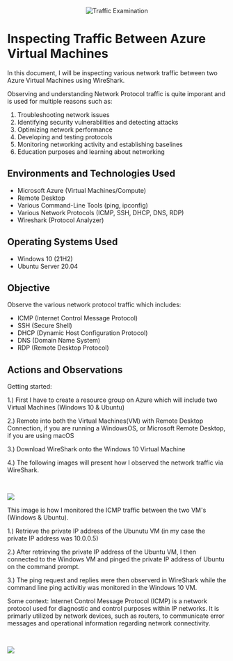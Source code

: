 <p align="center">
<img src="https://i.imgur.com/Ua7udoS.png" alt="Traffic Examination"/>
</p>

<h1>Inspecting Traffic Between Azure Virtual Machines</h1>

In this document, I will be inspecting various network traffic between two Azure Virtual Machines using WireShark.

Observing and understanding Network Protocol traffic is quite imporant and is used for multiple reasons such as:

1. Troubleshooting network issues
2. Identifying security vulnerabilities and detecting attacks
3. Optimizing network performance
4. Developing and testing protocols
5. Monitoring networking activity and establishing baselines
6. Education purposes and learning about networking

<h2>Environments and Technologies Used</h2>

- Microsoft Azure (Virtual Machines/Compute)
- Remote Desktop
- Various Command-Line Tools (ping, ipconfig) 
- Various Network Protocols (ICMP, SSH, DHCP, DNS, RDP)
- Wireshark (Protocol Analyzer)

<h2>Operating Systems Used </h2>

- Windows 10 (21H2)
- Ubuntu Server 20.04

<h2>Objective</h2>

Observe the various network protocol traffic which includes:

- ICMP (Internet Control Message Protocol)
- SSH (Secure Shell)
- DHCP (Dynamic Host Configuration Protocol)
- DNS (Domain Name System)
- RDP (Remote Desktop Protocol)

<h2>Actions and Observations</h2>

Getting started:

1.) First I have to create a resource group on Azure which will include two Virtual Machines (Windows 10 & Ubuntu)

2.) Remote into both the Virtual Machines(VM) with Remote Desktop Connection, if you are running a WindowsOS, or Microsoft Remote Desktop, if you are using macOS

3.) Download WireShark onto the Windows 10 Virtual Machine

4.) The following images will present how I observed the network traffic via WireShark.

<br/>
<p>
<img src="https://imgur.com/xB3LRcI.png" 
     </p>

This image is how I monitored the ICMP traffic between the two VM's (Windows & Ubuntu).

  1.) Retrieve the private IP address of the Ubunutu VM (in my case the private IP address was 10.0.0.5)

  2.) After retrieving the private IP address of the Ubuntu VM, I then connected to the Windows VM and pinged the private IP address of Ubuntu on the command prompt. 
  
 3.) The ping request and replies were then observerd in WireShark while the command line ping activitiy was monitored in the Windows 10 VM.
  
  Some context:
  Internet Control Message Protocol (ICMP) is a network protocol used for diagnostic and control purposes within IP networks. It is primarly utilized by network devices, such as routers, to communicate error messages and operational information regarding network connectivity. 
  
<br/>
 <p>
   <img src="https://imgur.com/N2ilsoq.png"
        </p>
   
        
